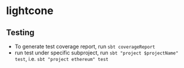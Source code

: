 # lightcone

## Testing

* To generate test coverage report, run `sbt coverageReport`
* run test under specific subproject, run `sbt "project $projectName" test`, i.e. `sbt "project ethereum" test`

